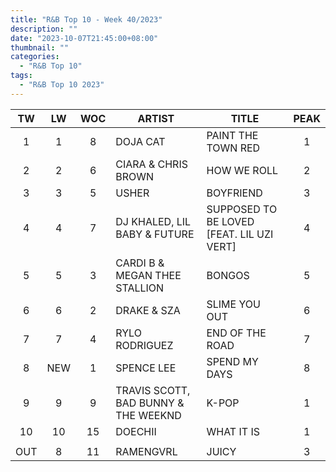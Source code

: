 ```yaml
---
title: "R&B Top 10 - Week 40/2023"
description: ""
date: "2023-10-07T21:45:00+08:00"
thumbnail: ""
categories:
  - "R&B Top 10"
tags:
  - "R&B Top 10 2023"
---
```

<!--more-->
|TW|LW|WOC|ARTIST|TITLE|PEAK|
|:----:|:----:|:----:|----|----|:----:|
|1|1|8|DOJA CAT|PAINT THE TOWN RED|1|
|2|2|6|CIARA & CHRIS BROWN|HOW WE ROLL|2|
|3|3|5|USHER|BOYFRIEND|3|
|4|4|7|DJ KHALED, LIL BABY & FUTURE|SUPPOSED TO BE LOVED [FEAT. LIL UZI VERT]|4|
|5|5|3|CARDI B & MEGAN THEE STALLION|BONGOS|5|
|6|6|2|DRAKE & SZA|SLIME YOU OUT|6|
|7|7|4|RYLO RODRIGUEZ|END OF THE ROAD|7|
|8|NEW|1|SPENCE LEE|SPEND MY DAYS|8|
|9|9|9|TRAVIS SCOTT, BAD BUNNY & THE WEEKND|K-POP|1|
|10|10|15|DOECHII|WHAT IT IS|1|
| | | | | | |
|OUT|8|11|RAMENGVRL|JUICY|3|
